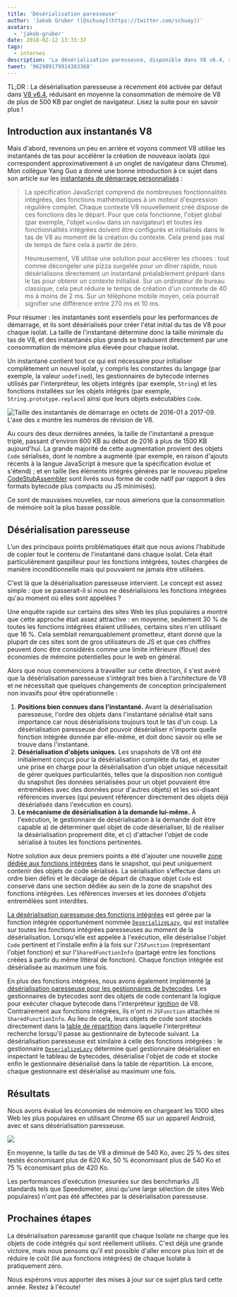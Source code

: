 ```yaml
---
title: 'Désérialisation paresseuse'
author: 'Jakob Gruber ([@schuay](https://twitter.com/schuay))'
avatars:
  - 'jakob-gruber'
date: 2018-02-12 13:33:37
tags:
  - internes
description: 'La désérialisation paresseuse, disponible dans V8 v6.4, réduit en moyenne la consommation de mémoire de V8 de plus de 500 KB par onglet de navigateur.'
tweet: '962989179914383360'
---
```

TL;DR : La désérialisation paresseuse a récemment été activée par défaut dans [V8 v6.4](/blog/v8-release-64), réduisant en moyenne la consommation de mémoire de V8 de plus de 500 KB par onglet de navigateur. Lisez la suite pour en savoir plus !

## Introduction aux instantanés V8

Mais d'abord, revenons un peu en arrière et voyons comment V8 utilise les instantanés de tas pour accélérer la création de nouveaux isolats (qui correspondent approximativement à un onglet de navigateur dans Chrome). Mon collègue Yang Guo a donné une bonne introduction à ce sujet dans son article sur les [instantanés de démarrage personnalisés](/blog/custom-startup-snapshots) :

<!--truncate-->
> La spécification JavaScript comprend de nombreuses fonctionnalités intégrées, des fonctions mathématiques à un moteur d'expression régulière complet. Chaque contexte V8 nouvellement créé dispose de ces fonctions dès le départ. Pour que cela fonctionne, l'objet global (par exemple, l'objet `window` dans un navigateur) et toutes les fonctionnalités intégrées doivent être configurés et initialisés dans le tas de V8 au moment de la création du contexte. Cela prend pas mal de temps de faire cela à partir de zéro.
>
> Heureusement, V8 utilise une solution pour accélérer les choses : tout comme décongeler une pizza surgelée pour un dîner rapide, nous désérialisons directement un instantané préalablement préparé dans le tas pour obtenir un contexte initialisé. Sur un ordinateur de bureau classique, cela peut réduire le temps de création d'un contexte de 40 ms à moins de 2 ms. Sur un téléphone mobile moyen, cela pourrait signifier une différence entre 270 ms et 10 ms.

Pour résumer : les instantanés sont essentiels pour les performances de démarrage, et ils sont désérialisés pour créer l'état initial du tas de V8 pour chaque isolat. La taille de l'instantané détermine donc la taille minimale du tas de V8, et des instantanés plus grands se traduisent directement par une consommation de mémoire plus élevée pour chaque isolat.

Un instantané contient tout ce qui est nécessaire pour initialiser complètement un nouvel isolat, y compris les constantes du langage (par exemple, la valeur `undefined`), les gestionnaires de bytecode internes utilisés par l'interpréteur, les objets intégrés (par exemple, `String`) et les fonctions installées sur les objets intégrés (par exemple, `String.prototype.replace`) ainsi que leurs objets exécutables `Code`.

![Taille des instantanés de démarrage en octets de 2016-01 à 2017-09. L'axe des x montre les numéros de révision de V8.](/_img/lazy-deserialization/startup-snapshot-size.png)

Au cours des deux dernières années, la taille de l'instantané a presque triplé, passant d'environ 600 KB au début de 2016 à plus de 1500 KB aujourd'hui. La grande majorité de cette augmentation provient des objets `Code` sérialisés, dont le nombre a augmenté (par exemple, en raison d'ajouts récents à la langue JavaScript à mesure que la spécification évolue et s'étend) ; et en taille (les éléments intégrés générés par le nouveau pipeline [CodeStubAssembler](/blog/csa) sont livrés sous forme de code natif par rapport à des formats bytecode plus compacts ou JS minimisés).

Ce sont de mauvaises nouvelles, car nous aimerions que la consommation de mémoire soit la plus basse possible.

## Désérialisation paresseuse

L’un des principaux points problématiques était que nous avions l'habitude de copier tout le contenu de l'instantané dans chaque isolat. Cela était particulièrement gaspilleur pour les fonctions intégrées, toutes chargées de manière inconditionnelle mais qui pouvaient ne jamais être utilisées.

C'est là que la désérialisation paresseuse intervient. Le concept est assez simple : que se passerait-il si nous ne désérialisions les fonctions intégrées qu'au moment où elles sont appelées ?

Une enquête rapide sur certains des sites Web les plus populaires a montré que cette approche était assez attractive : en moyenne, seulement 30 % de toutes les fonctions intégrées étaient utilisées, certains sites n'en utilisant que 16 %. Cela semblait remarquablement prometteur, étant donné que la plupart de ces sites sont de gros utilisateurs de JS et que ces chiffres peuvent donc être considérés comme une limite inférieure (floue) des économies de mémoire potentielles pour le web en général.

Alors que nous commencions à travailler sur cette direction, il s'est avéré que la désérialisation paresseuse s'intégrait très bien à l'architecture de V8 et ne nécessitait que quelques changements de conception principalement non invasifs pour être opérationnelle :

1. **Positions bien connues dans l'instantané.** Avant la désérialisation paresseuse, l'ordre des objets dans l'instantané sérialisé était sans importance car nous désérialisions toujours tout le tas d'un coup. La désérialisation paresseuse doit pouvoir désérialiser n'importe quelle fonction intégrée donnée par elle-même, et doit donc savoir où elle se trouve dans l'instantané.
2. **Désérialisation d'objets uniques.** Les snapshots de V8 ont été initialement conçus pour la désérialisation complète du tas, et ajouter une prise en charge pour la désérialisation d'un objet unique nécessitait de gérer quelques particularités, telles que la disposition non contiguë du snapshot (les données sérialisées pour un objet pouvaient être entremêlées avec des données pour d'autres objets) et les soi-disant références inverses (qui peuvent référencer directement des objets déjà désérialisés dans l'exécution en cours).
3. **Le mécanisme de désérialisation à la demande lui-même.** À l'exécution, le gestionnaire de désérialisation à la demande doit être capable a) de déterminer quel objet de code désérialiser, b) de réaliser la désérialisation proprement dite, et c) d'attacher l'objet de code sérialisé à toutes les fonctions pertinentes.

Notre solution aux deux premiers points a été d'ajouter une nouvelle [zone dédiée aux fonctions intégrées](https://cs.chromium.org/chromium/src/v8/src/snapshot/snapshot.h?l=55&rcl=f5b1d1d4f29b238ca2f0a13bf3a7b7067854592d) dans le snapshot, qui peut uniquement contenir des objets de code sérialisés. La sérialisation s'effectue dans un ordre bien défini et le décalage de départ de chaque objet `Code` est conservé dans une section dédiée au sein de la zone de snapshot des fonctions intégrées. Les références inverses et les données d'objets entremêlées sont interdites.

[La désérialisation paresseuse des fonctions intégrées](https://goo.gl/dxkYDZ) est gérée par la fonction intégrée opportunément nommée [`DeserializeLazy`](https://cs.chromium.org/chromium/src/v8/src/builtins/x64/builtins-x64.cc?l=1355&rcl=f5b1d1d4f29b238ca2f0a13bf3a7b7067854592d), qui est installée sur toutes les fonctions intégrées paresseuses au moment de la désérialisation. Lorsqu'elle est appelée à l'exécution, elle désérialise l'objet `Code` pertinent et l'installe enfin à la fois sur l'`JSFunction` (représentant l'objet fonction) et sur l'`SharedFunctionInfo` (partagé entre les fonctions créées à partir du même littéral de fonction). Chaque fonction intégrée est désérialisée au maximum une fois.

En plus des fonctions intégrées, nous avons également implémenté [la désérialisation paresseuse pour les gestionnaires de bytecodes](https://goo.gl/QxZBL2). Les gestionnaires de bytecodes sont des objets de code contenant la logique pour exécuter chaque bytecode dans l'interpréteur [Ignition](/blog/ignition-interpreter) de V8. Contrairement aux fonctions intégrées, ils n'ont ni `JSFunction` attachée ni `SharedFunctionInfo`. Au lieu de cela, leurs objets de code sont stockés directement dans la [table de répartition](https://cs.chromium.org/chromium/src/v8/src/interpreter/interpreter.h?l=94&rcl=f5b1d1d4f29b238ca2f0a13bf3a7b7067854592d) dans laquelle l'interpréteur recherche lorsqu'il passe au gestionnaire de bytecode suivant. La désérialisation paresseuse est similaire à celle des fonctions intégrées : le gestionnaire [`DeserializeLazy`](https://cs.chromium.org/chromium/src/v8/src/interpreter/interpreter-generator.cc?l=3247&rcl=f5b1d1d4f29b238ca2f0a13bf3a7b7067854592d) détermine quel gestionnaire désérialiser en inspectant le tableau de bytecodes, désérialise l'objet de code et stocke enfin le gestionnaire désérialisé dans la table de répartition. Là encore, chaque gestionnaire est désérialisé au maximum une fois.

## Résultats

Nous avons évalué les économies de mémoire en chargeant les 1000 sites Web les plus populaires en utilisant Chrome 65 sur un appareil Android, avec et sans désérialisation paresseuse.

![](/_img/lazy-deserialization/memory-savings.png)

En moyenne, la taille du tas de V8 a diminué de 540 Ko, avec 25 % des sites testés économisant plus de 620 Ko, 50 % économisant plus de 540 Ko et 75 % économisant plus de 420 Ko.

Les performances d'exécution (mesurées sur des benchmarks JS standards tels que Speedometer, ainsi qu'une large sélection de sites Web populaires) n'ont pas été affectées par la désérialisation paresseuse.

## Prochaines étapes

La désérialisation paresseuse garantit que chaque Isolate ne charge que les objets de code intégrés qui sont réellement utilisés. C'est déjà une grande victoire, mais nous pensons qu'il est possible d'aller encore plus loin et de réduire le coût (lié aux fonctions intégrées) de chaque Isolate à pratiquement zéro.

Nous espérons vous apporter des mises à jour sur ce sujet plus tard cette année. Restez à l'écoute!
